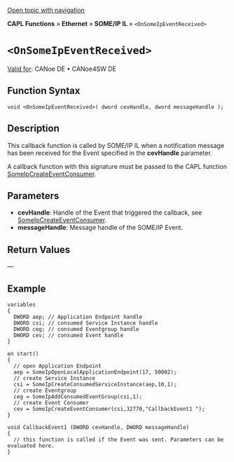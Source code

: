 [Open topic with navigation](../../../../../../CANoeDEFamily.htm#Topics/CAPLFunctions/IP/SOMEIPIL/Functions/CAPLfunctionOnSomeIpEventReceived.md)

**CAPL Functions** » **Ethernet** » **SOME/IP IL** » `<OnSomeIpEventReceived>`

# `<OnSomeIpEventReceived>`

[Valid for](../../../../Shared/FeatureAvailability.md):  CANoe DE • CANoe4SW DE

## Function Syntax

```plaintext
void <OnSomeIpEventReceived>( dword cevHandle, dword messageHandle );
```

## Description

This callback function is called by SOME/IP IL when a notification message has been received for the Event specified in the **cevHandle** parameter.

A callback function with this signature must be passed to the CAPL function [SomeIpCreateEventConsumer](CAPLfunctionSomeIpCreateEventConsumer.md).

## Parameters

- **cevHandle**: Handle of the Event that triggered the callback, see [SomeIpCreateEventConsumer](CAPLfunctionSomeIpCreateEventConsumer.md).
- **messageHandle**: Message handle of the SOME/IP Event.

## Return Values

—

## Example

```plaintext
variables
{
  DWORD aep; // Application Endpoint handle
  DWORD csi; // consumed Service Instance handle
  DWORD ceg; // consumed Eventgroup handle
  DWORD cev; // consumed Event handle
}

on start()
{
  // open Application Endpoint
  aep = SomeIpOpenLocalApplicationEndpoint(17, 50002);
  // create Service Instance
  csi = SomeIpCreateConsumedServiceInstance(aep,10,1);
  // create Eventgroup
  ceg = SomeIpAddConsumedEventGroup(csi,1);
  // create Event Consumer
  cev = SomeIpCreateEventConsumer(csi,32770,"CallbackEvent1 ");
}

void CallbackEvent1 (DWORD cevHandle, DWORD messageHandle)
{
  // this function is called if the Event was sent. Parameters can be evaluated here.
}
```
